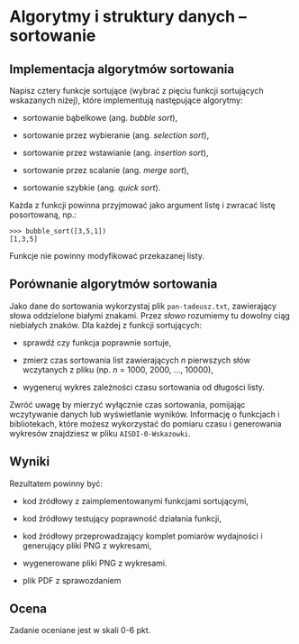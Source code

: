 
# Algorytmy i struktury danych – sortowanie

## Implementacja algorytmów sortowania

Napisz cztery funkcje sortujące (wybrać z pięciu funkcji sortujących wskazanych niżej), które implementują następujące algorytmy:

* sortowanie bąbelkowe (ang. *bubble sort*),

* sortowanie przez wybieranie (ang. *selection sort*),

* sortowanie przez wstawianie (ang. *insertion sort*),

* sortowanie przez scalanie (ang. *merge sort*),

* sortowanie szybkie (ang. *quick sort*).

Każda z funkcji powinna przyjmować jako argument listę i zwracać listę posortowaną, np.:

    >>> bubble_sort([3,5,1])
    [1,3,5]

Funkcje nie powinny modyfikować przekazanej listy.

## Porównanie algorytmów sortowania

Jako dane do sortowania wykorzystaj plik `pan-tadeusz.txt`, zawierający słowa oddzielone białymi znakami. Przez *słowo* rozumiemy tu dowolny ciąg niebiałych znaków. Dla każdej z funkcji sortujących:

* sprawdź czy funkcja poprawnie sortuje,

* zmierz czas sortowania list zawierających *n* pierwszych słów wczytanych z pliku (np. *n* = 1000, 2000, ..., 10000),

* wygeneruj wykres zależności czasu sortowania od długości listy.

Zwróć uwagę by mierzyć wyłącznie czas sortowania, pomijając wczytywanie danych lub wyświetlanie wyników. Informację o funkcjach i bibliotekach, które możesz wykorzystać do pomiaru czasu i generowania wykresów znajdziesz w pliku `AISDI-0-Wskazowki`.

## Wyniki

Rezultatem powinny być:

* kod źródłowy z zaimplementowanymi funkcjami sortującymi,

* kod źródłowy testujący poprawność działania funkcji,

* kod źródłowy przeprowadzający komplet pomiarów wydajności i generujący pliki PNG z wykresami,

* wygenerowane pliki PNG z wykresami.
* plik PDF z sprawozdaniem

## Ocena

Zadanie oceniane jest w skali 0-6 pkt.